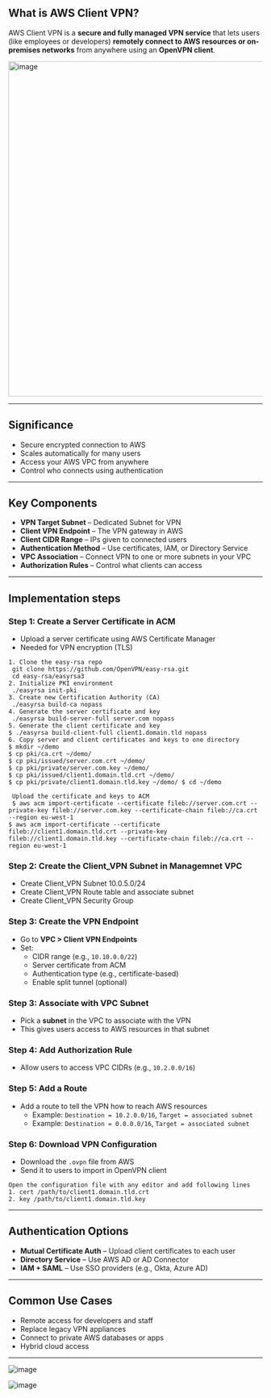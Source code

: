 
##  What is AWS Client VPN?

AWS Client VPN is a **secure and fully managed VPN service** that lets users (like employees or developers) **remotely connect to AWS resources or on-premises networks** from anywhere using an **OpenVPN client**.

<img width="665" alt="image" src="https://github.com/user-attachments/assets/6c7e4c05-cef4-4745-8295-98434c4e878f" />



---

##  Significance

-  Secure encrypted connection to AWS
-  Scales automatically for many users
-  Access your AWS VPC from anywhere
-  Control who connects using authentication

---

##  Key Components

- **VPN Target Subnet** – Dedicated Subnet for VPN
- **Client VPN Endpoint** – The VPN gateway in AWS
- **Client CIDR Range** – IPs given to connected users
- **Authentication Method** – Use certificates, IAM, or Directory Service
- **VPC Association** – Connect VPN to one or more subnets in your VPC
- **Authorization Rules** – Control what clients can access

---

##  Implementation steps 

### Step 1: Create a Server Certificate in ACM
- Upload a server certificate using AWS Certificate Manager
- Needed for VPN encryption (TLS)

```
1. Clone the easy-rsa repo
 git clone https://github.com/OpenVPN/easy-rsa.git
 cd easy-rsa/easyrsa3
2. Initialize PKI environment
 ./easyrsa init-pki
3. Create new Certification Authority (CA)
 ./easyrsa build-ca nopass
4. Generate the server certificate and key
 ./easyrsa build-server-full server.com nopass
5. Generate the client certificate and key
$ ./easyrsa build-client-full client1.domain.tld nopass
6. Copy server and client certificates and keys to one directory
$ mkdir ~/demo
$ cp pki/ca.crt ~/demo/
$ cp pki/issued/server.com.crt ~/demo/
$ cp pki/private/server.com.key ~/demo/
$ cp pki/issued/client1.domain.tld.crt ~/demo/
$ cp pki/private/client1.domain.tld.key ~/demo/ $ cd ~/demo
```

```
 Upload the certificate and keys to ACM
 $ aws acm import-certificate --certificate fileb://server.com.crt --private-key fileb://server.com.key --certificate-chain fileb://ca.crt --region eu-west-1
$ aws acm import-certificate --certificate fileb://client1.domain.tld.crt --private-key fileb://client1.domain.tld.key --certificate-chain fileb://ca.crt --region eu-west-1
```
### Step 2: Create the Client_VPN Subnet in Managemnet VPC
- Create Client_VPN Subnet 10.0.5.0/24
- Create Client_VPN Route table and associate subnet
- Create Client_VPN Security Group

### Step 3: Create the VPN Endpoint
- Go to **VPC > Client VPN Endpoints**
- Set:
  - CIDR range (e.g., `10.10.0.0/22`)
  - Server certificate from ACM
  - Authentication type (e.g., certificate-based)
  - Enable split tunnel (optional)

### Step 3: Associate with VPC Subnet
- Pick a **subnet** in the VPC to associate with the VPN
- This gives users access to AWS resources in that subnet

### Step 4: Add Authorization Rule
- Allow users to access VPC CIDRs (e.g., `10.2.0.0/16`)

### Step 5: Add a Route
- Add a route to tell the VPN how to reach AWS resources
  - Example: `Destination = 10.2.0.0/16`, `Target = associated subnet`
  - Example: `Destination = 0.0.0.0/16`, `Target = associated subnet`

### Step 6: Download VPN Configuration
- Download the `.ovpn` file from AWS
- Send it to users to import in OpenVPN client

```
Open the configuration file with any editor and add following lines
1. cert /path/to/client1.domain.tld.crt
2. key /path/to/client1.domain.tld.key
```
---

##  Authentication Options

- **Mutual Certificate Auth** – Upload client certificates to each user
- **Directory Service** – Use AWS AD or AD Connector
- **IAM + SAML** – Use SSO providers (e.g., Okta, Azure AD)

---

##  Common Use Cases

- Remote access for developers and staff
- Replace legacy VPN appliances
- Connect to private AWS databases or apps
- Hybrid cloud access

---

![image](https://github.com/user-attachments/assets/5fb8134c-1d4d-4423-bcc8-aeeeca621671)

![image](https://github.com/user-attachments/assets/17e784b2-c754-49e8-8fb1-dd9ae5e3d04a)



